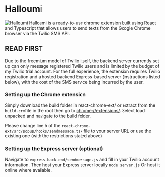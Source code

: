 # Halloumi
![Halloumi](https://github.com/dan-suen/my-chrome-extension/blob/main/halloumi.png?raw=true)
Halloumi is a ready-to-use chrome extension built using React and Typescript that allows users to send texts from the Google Chrome browser via the Twilio SMS API. 

## **READ FIRST**
Due to the freemium model of Twilio itself, the backend server currently set up can only message registered Twilio users and is limited by the budget of my Twilio trial account. For the full experience, the extension requires Twilio registration and a hosted backend Express-based server (instructions listed below), with the cost of the SMS service being incurred by the user.

### Setting up the Chrome extension
Simply download the build folder in react-chrome-ext/ or extract from the ``` build.crx ```file in the root then go to [chrome://extensions/](chrome://extensions/). Select load unpacked and navigate to the build folder.

Please change line 5 of the 
``` react-chrome-ext/src/popup/hooks/sendmessage.tsx ```
file to your server URL or use the existing one (with the restrictions stated above)

### Setting up the Express server (optional)
Navigate to 
``` express-back-end/sendmessage.js ```
and fill in your Twilio account information. Then host your Express server locally 
``` node server.js ```
Or host it online where available.

